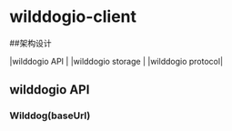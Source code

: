# wilddogio-client
##架构设计

 |wilddogio API     |
 |wilddogio storage |
 |wilddogio protocol|

## wilddogio API

### Wilddog(baseUrl)


### 

